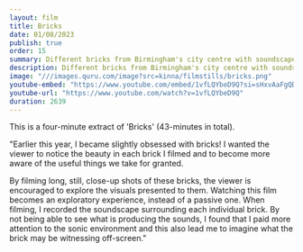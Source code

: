 ```yaml
---
layout: film
title: Bricks
date: 01/08/2023
publish: true
order: 15
summary: Different bricks from Birmingham's city centre with soundscapes surrounding them
description: Different bricks from Birmingham's city centre with soundscapes surrounding them.
image: "///images.quru.com/image?src=kinna/filmstills/bricks.png"
youtube-embed: "https://www.youtube.com/embed/1vfLQYbeD9Q?si=sHxvAaFgQD1zxmmp"
youtube-url: "https://www.youtube.com/watch?v=1vfLQYbeD9Q"
duration: 2639
---
```


This is a four-minute extract of 'Bricks' (43-minutes in total).

"Earlier this year, I became slightly obsessed with bricks! I wanted the viewer to notice the beauty in each brick I filmed and to become more aware of the useful things we take for granted.

By filming long, still, close-up shots of these bricks, the viewer is encouraged to explore the visuals presented to them. Watching this film becomes an exploratory experience, instead of a passive one. When filming, I recorded the soundscape surrounding each individual brick. By not being able to see what is producing the sounds, I found that I paid more attention to the sonic environment and this also lead me to imagine what the brick may be witnessing off-screen."

